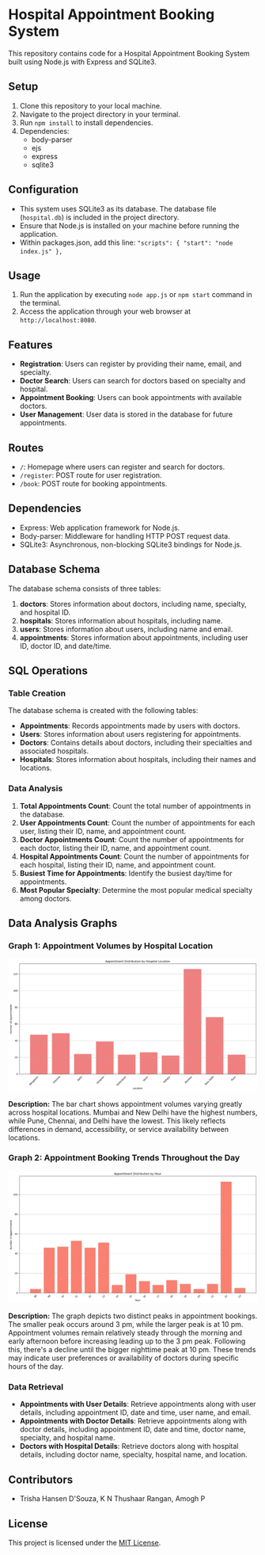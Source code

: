 # Hospital Appointment Booking System

This repository contains code for a Hospital Appointment Booking System built using Node.js with Express and SQLite3.

## Setup

1. Clone this repository to your local machine.
2. Navigate to the project directory in your terminal.
3. Run `npm install` to install dependencies.
4. Dependencies:
    - body-parser
    - ejs
    - express
    - sqlite3

## Configuration

- This system uses SQLite3 as its database. The database file (`hospital.db`) is included in the project directory.
- Ensure that Node.js is installed on your machine before running the application.
- Within packages.json, add this line:
    `"scripts": {
      "start": "node index.js"
    },`
## Usage

1. Run the application by executing `node app.js` or `npm start` command in the terminal.
2. Access the application through your web browser at `http://localhost:8080`.

## Features

- **Registration**: Users can register by providing their name, email, and specialty.
- **Doctor Search**: Users can search for doctors based on specialty and hospital.
- **Appointment Booking**: Users can book appointments with available doctors.
- **User Management**: User data is stored in the database for future appointments.

## Routes

- `/`: Homepage where users can register and search for doctors.
- `/register`: POST route for user registration.
- `/book`: POST route for booking appointments.

## Dependencies

- Express: Web application framework for Node.js.
- Body-parser: Middleware for handling HTTP POST request data.
- SQLite3: Asynchronous, non-blocking SQLite3 bindings for Node.js.

## Database Schema

The database schema consists of three tables:

1. **doctors**: Stores information about doctors, including name, specialty, and hospital ID.
2. **hospitals**: Stores information about hospitals, including name.
3. **users**: Stores information about users, including name and email.
4. **appointments**: Stores information about appointments, including user ID, doctor ID, and date/time.


## SQL Operations

### Table Creation
The database schema is created with the following tables:
- **Appointments**: Records appointments made by users with doctors.
- **Users**: Stores information about users registering for appointments.
- **Doctors**: Contains details about doctors, including their specialties and associated hospitals.
- **Hospitals**: Stores information about hospitals, including their names and locations.

### Data Analysis
1. **Total Appointments Count**: Count the total number of appointments in the database.
2. **User Appointments Count**: Count the number of appointments for each user, listing their ID, name, and appointment count.
3. **Doctor Appointments Count**: Count the number of appointments for each doctor, listing their ID, name, and appointment count.
4. **Hospital Appointments Count**: Count the number of appointments for each hospital, listing their ID, name, and appointment count.
5. **Busiest Time for Appointments**: Identify the busiest day/time for appointments.
6. **Most Popular Specialty**: Determine the most popular medical specialty among doctors.

## Data Analysis Graphs

### Graph 1: Appointment Volumes by Hospital Location
![Appointment Volumes by Hospital Location](graph1.jpeg)

**Description:** The bar chart shows appointment volumes varying greatly across hospital locations. Mumbai and New Delhi have the highest numbers, while Pune, Chennai, and Delhi have the lowest. This likely reflects differences in demand, accessibility, or service availability between locations.

### Graph 2: Appointment Booking Trends Throughout the Day
![Appointment Booking Trends Throughout the Day](graph2.jpeg)

**Description:** The graph depicts two distinct peaks in appointment bookings. The smaller peak occurs around 3 pm, while the larger peak is at 10 pm. Appointment volumes remain relatively steady through the morning and early afternoon before increasing leading up to the 3 pm peak. Following this, there's a decline until the bigger nighttime peak at 10 pm. These trends may indicate user preferences or availability of doctors during specific hours of the day.

### Data Retrieval
- **Appointments with User Details**: Retrieve appointments along with user details, including appointment ID, date and time, user name, and email.
- **Appointments with Doctor Details**: Retrieve appointments along with doctor details, including appointment ID, date and time, doctor name, specialty, and hospital name.
- **Doctors with Hospital Details**: Retrieve doctors along with hospital details, including doctor name, specialty, hospital name, and location.


## Contributors

- Trisha Hansen D'Souza, K N Thushaar Rangan, Amogh P

## License

This project is licensed under the [MIT License](LICENSE).